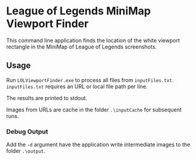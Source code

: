 # League of Legends MiniMap Viewport Finder

This command line application finds the location of the white viewport rectangle in the MiniMap of League of Legends screenshots.

## Usage

Run `LOLViewportFinder.exe` to process all files from `inputFiles.txt`. `inputFiles.txt` requires an URL or local file path per line.

The results are printed to stdout.

Images from URLs are cache in the folder `.\inputCache` for subsequent runs.

### Debug Output

Add the `-d` argument have the application write intermediate images to the folder `.\output`.